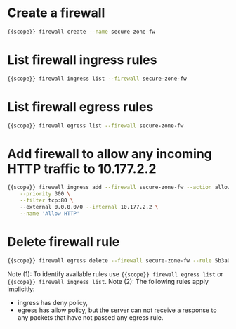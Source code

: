 # Create a firewall

```bash
{{scope}} firewall create --name secure-zone-fw
```

# List firewall ingress rules

```bash
{{scope}} firewall ingress list --firewall secure-zone-fw
```

# List firewall egress rules

```bash
{{scope}} firewall egress list --firewall secure-zone-fw
```

# Add firewall to allow any incoming HTTP traffic to 10.177.2.2

```bash
{{scope}} firewall ingress add --firewall secure-zone-fw --action allow \
    --priority 300 \
    --filter tcp:80 \ 
    --external 0.0.0.0/0 --internal 10.177.2.2 \
    --name 'Allow HTTP'
```

# Delete firewall rule

```bash
{{scope}} firewall egress delete --firewall secure-zone-fw --rule 5b3a0750db77e0540811669e
```

Note (1): To identify available rules use ```{{scope}} firewall egress list``` or ```{{scope}} firewall ingress list```.
Note (2): The following rules apply implicitly:

 - ingress has deny policy,
 - egress has allow policy, but the server can not receive a response to any packets that have not passed any egress rule.
